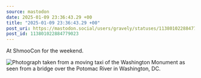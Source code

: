```yaml
---
source: mastodon
date: 2025-01-09 23:36:43.29 +00
title: "2025-01-09 23:36:43.29 +00"
post_uri: https://mastodon.social/users/gravely/statuses/113801022884779023
post_id: 113801022884779023
---
```

At ShmooCon for the weekend.


![Photograph taken from a moving taxi of the Washington Monument as seen from a bridge over the Potomac River in Washington, DC.](/images/113801022642376315.jpeg)

